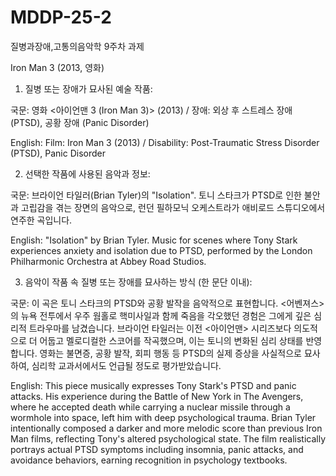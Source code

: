 # MDDP-25-2
질병과장애,고통의음악학 9주차 과제


Iron Man 3 (2013, 영화)
1. 질병 또는 장애가 묘사된 예술 작품:

국문: 영화 <아이언맨 3 (Iron Man 3)> (2013) / 장애: 외상 후 스트레스 장애 (PTSD), 공황 장애 (Panic Disorder)

English: Film: Iron Man 3 (2013) / Disability: Post-Traumatic Stress Disorder (PTSD), Panic Disorder

2. 선택한 작품에 사용된 음악과 정보:

국문: 브라이언 타일러(Brian Tyler)의 "Isolation". 토니 스타크가 PTSD로 인한 불안과 고립감을 겪는 장면의 음악으로, 런던 필하모닉 오케스트라가 애비로드 스튜디오에서 연주한 곡입니다.

English: "Isolation" by Brian Tyler. Music for scenes where Tony Stark experiences anxiety and isolation due to PTSD, performed by the London Philharmonic Orchestra at Abbey Road Studios.

3. 음악이 작품 속 질병 또는 장애를 묘사하는 방식 (한 문단 이내):

국문: 이 곡은 토니 스타크의 PTSD와 공황 발작을 음악적으로 표현합니다. <어벤져스>의 뉴욕 전투에서 우주 웜홀로 핵미사일과 함께 죽음을 각오했던 경험은 그에게 깊은 심리적 트라우마를 남겼습니다. 브라이언 타일러는 이전 <아이언맨> 시리즈보다 의도적으로 더 어둡고 멜로디컬한 스코어를 작곡했으며, 이는 토니의 변화된 심리 상태를 반영합니다. 영화는 불면증, 공황 발작, 회피 행동 등 PTSD의 실제 증상을 사실적으로 묘사하여, 심리학 교과서에서도 언급될 정도로 평가받았습니다.

English: This piece musically expresses Tony Stark's PTSD and panic attacks. His experience during the Battle of New York in The Avengers, where he accepted death while carrying a nuclear missile through a wormhole into space, left him with deep psychological trauma. Brian Tyler intentionally composed a darker and more melodic score than previous Iron Man films, reflecting Tony's altered psychological state. The film realistically portrays actual PTSD symptoms including insomnia, panic attacks, and avoidance behaviors, earning recognition in psychology textbooks.
